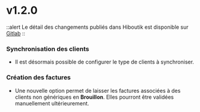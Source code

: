 # v1.2.0

::alert
Le détail des changements publiés dans Hiboutik est disponible sur [Gitlab](https://gitlab.com/dokos/hiboutik/-/releases/v1.2.0)
::

### Synchronisation des clients

- Il est désormais possible de configurer le type de clients à synchroniser.


### Création des factures

- Une nouvelle option permet de laisser les factures associées à des clients non génériques en **Brouillon**.
  Elles pourront être validées manuellement ultérieurement. 